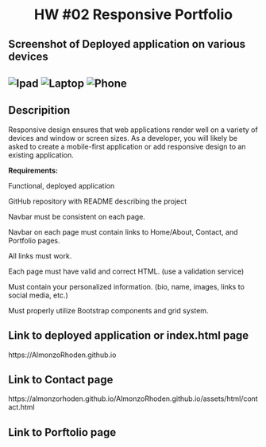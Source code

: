 <h1 align = "center" > HW #02 Responsive Portfolio </h1>

<h2>Screenshot of Deployed application on various devices<h2>
  
![Ipad](https://user-images.githubusercontent.com/61447353/95706387-bc279a00-0c24-11eb-80d2-3beb61cd6248.PNG)
![Laptop](https://user-images.githubusercontent.com/61447353/95706390-bcc03080-0c24-11eb-86bb-34d083a5a540.PNG)
![Phone](https://user-images.githubusercontent.com/61447353/95706391-bd58c700-0c24-11eb-94e0-7d66321f62f9.PNG)

<h2> Descripition </h2>

Responsive design ensures that web applications render well on a variety of devices and window or screen sizes. As a developer, you will likely be asked to create a mobile-first application or add responsive design to an existing application.

<strong>Requirements:</strong>

Functional, deployed application

GitHub repository with README describing the project

Navbar must be consistent on each page.

Navbar on each page must contain links to Home/About, Contact, and Portfolio pages.

All links must work.

Each page must have valid and correct HTML. (use a validation service)

Must contain your personalized information. (bio, name, images, links to social media, etc.)

Must properly utilize Bootstrap components and grid system.

<h2> Link to deployed application or index.html page</h2> https://AlmonzoRhoden.github.io
<h2> Link to Contact page </h2> https://almonzorhoden.github.io/AlmonzoRhoden.github.io/assets/html/contact.html
<h2> Link to Porftolio page</h2 https://almonzorhoden.github.io/AlmonzoRhoden.github.io/assets/html/portfolio.html
